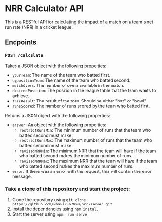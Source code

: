 # NRR Calculator API

This is a RESTful API for calculating the impact of a match on a team's net run rate (NRR) in a cricket league.

## Endpoints

### `POST /calculate`

Takes a JSON object with the following properties:

* `yourTeam`: The name of the team who batted first.
* `oppositionTeam`: The name of the team who batted second.
* `matchOvers`: The number of overs available in the match.
* `desiredPosition`: The position in the league table that the team wants to achieve.
* `tossResult`: The result of the toss. Should be either "bat" or "bowl".
* `runsScored`: The number of runs scored by the team who batted first.

Returns a JSON object with the following properties:

* `answer`: An object with the following properties:
	+ `restrictRunsMin`: The minimum number of runs that the team who batted second must make.
	+ `restrictRunsMax`: The maximum number of runs that the team who batted second must make.
	+ `revisedNRRMin`: The minimum NRR that the team will have if the team who batted second makes the minimum number of runs.
	+ `revisedNRRMax`: The maximum NRR that the team will have if the team who batted second makes the maximum number of runs.
* `error`: If there was an error with the request, this will contain the error message.

### Take a clone of this repository and start the project:

1. Clone the repository using `git clone https://github.com/Bhavik567890/nrr-server.git`
2. Install the dependencies using `npm install`
3. Start the server using `npm  run serve`
